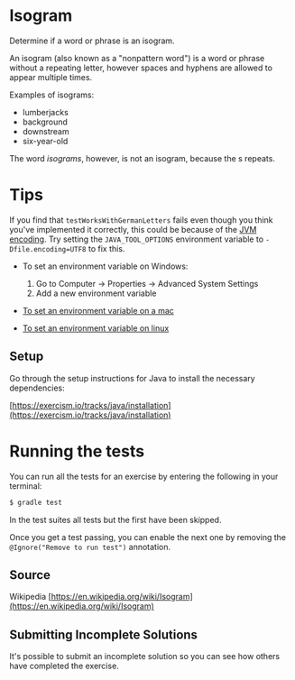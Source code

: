 # Isogram

Determine if a word or phrase is an isogram.

An isogram (also known as a "nonpattern word") is a word or phrase without a repeating letter, however spaces and hyphens are allowed to appear multiple times.

Examples of isograms:

- lumberjacks
- background
- downstream
- six-year-old

The word *isograms*, however, is not an isogram, because the s repeats.

# Tips

If you find that `testWorksWithGermanLetters` fails even though you think you've implemented it correctly,
this could be because of the [JVM encoding](https://www.ibm.com/support/knowledgecenter/en/ssw_ibm_i_61/rzaha/international.htm). 
Try setting the `JAVA_TOOL_OPTIONS` environment variable to `-Dfile.encoding=UTF8` to fix this.
- To set an environment variable on Windows:
    1. Go to Computer -> Properties -> Advanced System Settings
    2. Add a new environment variable

- [To set an environment variable on a mac](http://blog.lidalia.org.uk/2011/04/setting-default-java-file-encoding-to.html)

- [To set an environment variable on linux](https://unix.stackexchange.com/questions/151733/where-can-i-set-global-java-options)

## Setup

Go through the setup instructions for Java to install the necessary
dependencies:

[https://exercism.io/tracks/java/installation](https://exercism.io/tracks/java/installation)

# Running the tests

You can run all the tests for an exercise by entering the following in your
terminal:

```sh
$ gradle test
```

In the test suites all tests but the first have been skipped.

Once you get a test passing, you can enable the next one by removing the
`@Ignore("Remove to run test")` annotation.

## Source

Wikipedia [https://en.wikipedia.org/wiki/Isogram](https://en.wikipedia.org/wiki/Isogram)

## Submitting Incomplete Solutions
It's possible to submit an incomplete solution so you can see how others have
completed the exercise.

